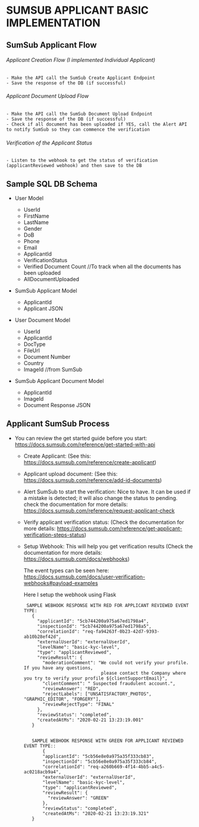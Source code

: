 # SUMSUB APPLICANT BASIC IMPLEMENTATION


##  SumSub Applicant Flow

  ###### Applicant Creation Flow (I implemented Individual Applicant)
    - Make the API call the SumSub Create Applicant Endpoint
    - Save the response of the DB (if successful)
  

  ###### Applicant Document Upload Flow 
    - Make the API call the SumSub Document Upload Endpoint
    - Save the response of the DB (if successful)
    - Check if all document has been uploaded if YES, call the Alert API to notify SumSub so they can commence the verification
  

  ###### Verification of the Applicant Status
    - Listen to the webhook to get the status of verification (applicantReviewed webhook) and then save to the DB




## Sample SQL DB Schema 

- User Model
  - UserId
  - FirstName
  - LastName
  - Gender
  - DoB
  - Phone
  - Email
  - ApplicantId
  - VerificationStatus
  - Verified Document Count  //To track when all the documents has been uploaded
  - AllDocumentUploaded 


- SumSub Applicant Model
  - ApplicantId
  - Applicant JSON


- User Document Model
  - UserId
  - ApplicantId
  - DocType
  - FileUrl
  - Document Number
  - Country
  - ImageId  //from SumSub



- SumSub Applicant Document Model
  - ApplicantId
  - ImageId
  - Document Response JSON





## Applicant SumSub Process

   * You can review the get started guide before you start: https://docs.sumsub.com/reference/get-started-with-api


     - Create Applicant:
          (See this:  https://docs.sumsub.com/reference/create-applicant)
    
     - Applicant upload document:
          (See this: https://docs.sumsub.com/reference/add-id-documents)
    
     - Alert SumSub to start the verification: 
            Nice to have. It can be used if a mistake is detected; it will also change 
            the status to pending. check the documentation for more details: https://docs.sumsub.com/reference/request-applicant-check
    
     - Verify applicant verification status: 
            (Check the documentation for more details: https://docs.sumsub.com/reference/get-applicant-verification-steps-status)


     - Setup Webhook: 
        This will help you get verification results 
        (Check the documentation for more details: https://docs.sumsub.com/docs/webhooks)

        The event types can be seen here: https://docs.sumsub.com/docs/user-verification-webhooks#payload-examples

        Here I setup the webhook using Flask

        
            SAMPLE WEBHOOK RESPONSE WITH RED FOR APPLICANT REVIEWED EVENT TYPE:
              {
                "applicantId": "5cb744200a975a67ed1798a4",
                "inspectionId": "5cb744200a975a67ed1798a5",
                "correlationId": "req-fa94263f-0b23-42d7-9393-ab10b28ef42d",
                "externalUserId": "externalUserId",
                "levelName": "basic-kyc-level",
                "type": "applicantReviewed",
                "reviewResult": {
                  "moderationComment": "We could not verify your profile. If you have any questions, 
                                        please contact the Company where you try to verify your profile ${clientSupportEmail}",
                  "clientComment": " Suspected fraudulent account.",
                  "reviewAnswer": "RED",
                  "rejectLabels": ["UNSATISFACTORY_PHOTOS", "GRAPHIC_EDITOR", "FORGERY"],
                  "reviewRejectType": "FINAL"
                },
                "reviewStatus": "completed",
                "createdAtMs": "2020-02-21 13:23:19.001"
              }
            

              SAMPLE WEBHOOK RESPONSE WITH GREEN FOR APPLICANT REVIEWED EVENT TYPE::
                  {
                  "applicantId": "5cb56e8e0a975a35f333cb83",
                  "inspectionId": "5cb56e8e0a975a35f333cb84",
                  "correlationId": "req-a260b669-4f14-4bb5-a4c5-ac0218acb9a4",
                  "externalUserId": "externalUserId",
                  "levelName": "basic-kyc-level",
                  "type": "applicantReviewed",
                  "reviewResult": {
                    "reviewAnswer": "GREEN"
                  },
                  "reviewStatus": "completed",
                  "createdAtMs": "2020-02-21 13:23:19.321"
              }
